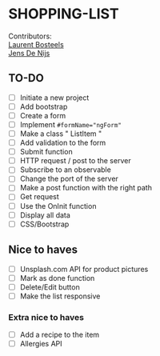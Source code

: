 # SHOPPING-LIST
Contributors:  
[Laurent Bosteels](https://github.com/Laurent-Bosteels)  
[Jens De Nijs](https://github.com/JensDeNijs)

## TO-DO

- [ ] Initiate a new project
- [ ] Add bootstrap
- [ ] Create a form
- [ ] Implement `#formName="ngForm"`
- [ ] Make a class " ListItem "
- [ ] Add validation to the form
- [ ] Submit function
- [ ] HTTP request / post to the server
- [ ] Subscribe to an observable
- [ ] Change the port of the server
- [ ] Make a post function with the right path
- [ ] Get request
- [ ] Use the OnInit function
- [ ] Display all data
- [ ] CSS/Bootstrap

## Nice to haves
- [ ] Unsplash.com API for product pictures
- [ ] Mark as done function
- [ ] Delete/Edit button
- [ ] Make the list responsive

### Extra nice to haves
- [ ] Add a recipe to the item
- [ ] Allergies API
